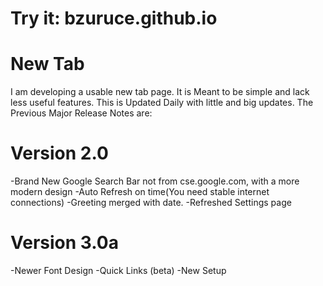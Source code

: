 # Try it: bzuruce.github.io
# New Tab
I am developing a usable new tab page. It is Meant to be simple and lack less useful features. This is Updated Daily with little and big updates. 
The Previous Major Release Notes are:
# Version 2.0
-Brand New Google Search Bar not from cse.google.com, with a more modern design
-Auto Refresh on time(You need stable internet connections)
-Greeting merged with date.
-Refreshed Settings page
# Version 3.0a
-Newer Font Design
-Quick Links (beta)
-New Setup
